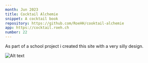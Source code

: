 ```yaml
---
month: Jun 2023
title: Cocktail Alchemie
snippet: A cocktail book
repository: https://github.com/RoeHH/cooktail-alchemie
app: https://cocktail.roeh.ch
number: 22
---
```

As part of a school project i created this site with a very silly design.

![Alt text]("./images/projects/cocktail-alchemie.png")
